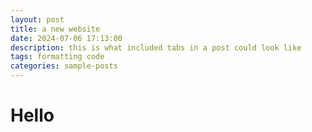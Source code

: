 ```yaml
---
layout: post
title: a new website
date: 2024-07-06 17:13:00
description: this is what included tabs in a post could look like
tags: formatting code
categories: sample-posts
---
```


# Hello